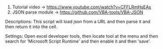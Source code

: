 1. Tutorial video -> https://www.youtube.com/watch?v=CFFLRmHsEAs
2. JSON parse module -> https://github.com/VBA-tools/VBA-JSON


Descriptions: This script will load json from a URL and then parse it and then return it into the cell.

Settings: Open excel developer tools, then locate tool at the menu and then search for 'Microsoft Script Runtime' and then enable it and then 'save'.
